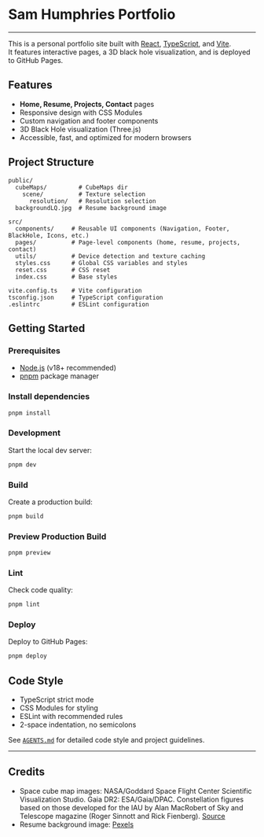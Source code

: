 # Sam Humphries Portfolio

---

This is a personal portfolio site built with [React](https://react.dev/), [TypeScript](https://www.typescriptlang.org/), and [Vite](https://vitejs.dev/).  
It features interactive pages, a 3D black hole visualization, and is deployed to GitHub Pages.

## Features

- **Home, Resume, Projects, Contact** pages
- Responsive design with CSS Modules
- Custom navigation and footer components
- 3D Black Hole visualization (Three.js)
- Accessible, fast, and optimized for modern browsers

## Project Structure

```
public/
  cubeMaps/         # CubeMaps dir
    scene/          # Texture selection
      resolution/   # Resolution selection
  backgroundLQ.jpg  # Resume background image

src/
  components/     # Reusable UI components (Navigation, Footer, BlackHole, Icons, etc.)
  pages/          # Page-level components (home, resume, projects, contact)
  utils/          # Device detection and texture caching
  styles.css      # Global CSS variables and styles
  reset.css       # CSS reset
  index.css       # Base styles

vite.config.ts    # Vite configuration
tsconfig.json     # TypeScript configuration
.eslintrc         # ESLint configuration
```

## Getting Started

### Prerequisites

- [Node.js](https://nodejs.org/) (v18+ recommended)
- [pnpm](https://pnpm.io/) package manager

### Install dependencies

```sh
pnpm install
```

### Development

Start the local dev server:

```sh
pnpm dev
```

### Build

Create a production build:

```sh
pnpm build
```

### Preview Production Build

```sh
pnpm preview
```

### Lint

Check code quality:

```sh
pnpm lint
```

### Deploy

Deploy to GitHub Pages:

```sh
pnpm deploy
```

## Code Style

- TypeScript strict mode
- CSS Modules for styling
- ESLint with recommended rules
- 2-space indentation, no semicolons

See [`AGENTS.md`](AGENTS.md) for detailed code style and project guidelines.

---

## Credits

- Space cube map images: NASA/Goddard Space Flight Center Scientific Visualization Studio. Gaia DR2: ESA/Gaia/DPAC. Constellation figures based on those developed for the IAU by Alan MacRobert of Sky and Telescope magazine (Roger Sinnott and Rick Fienberg). [Source](https://svs.gsfc.nasa.gov/4851#29967)
- Resume background image: [Pexels](https://www.pexels.com/photo/blue-and-purple-cosmic-sky-956999/)
